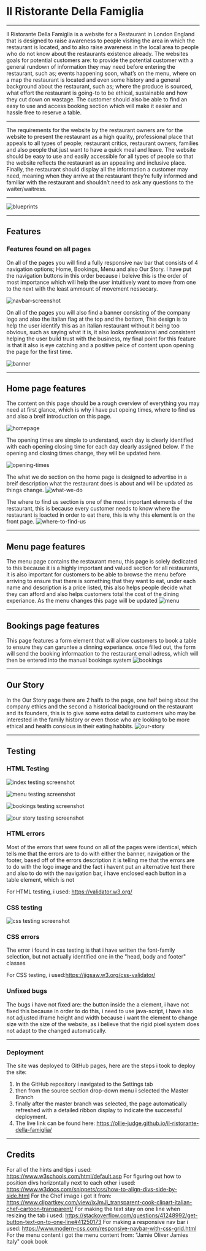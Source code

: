 # Il Ristorante Della Famiglia

------

Il Ristorante Della Famiglia is a website for a Restaurant in London England that is designed to raise awareness to people visiting the area in which the restaurant is located, and to also raise awareness in the local area to people who do not know about the restaurants existence already. The websites goals for potential customers are: to provide the potential customer with a general rundown of information they may need before entering the restaurant, such as; events happening soon, what’s on the menu, where on a map the restaurant is located and even some history and a general background about the restaurant, such as; where the produce is sourced, what effort the restaurant is going-to to be ethical, sustainable and how they cut down on wastage. The customer should also be able to find an easy to use and access booking section which will make it easier and hassle free to reserve a table.

------

The requirements for the website by the restaurant owners are for the website to present the restaurant as a high quality, professional place that appeals to all types of people; restaurant critics, restaurant owners, families and also people that just want to have a quick meal and leave. The website should be easy to use and easily accessible for all types of people so that the website reflects the restaurant as an appealing and inclusive place. Finally, the restaurant should display all the information a customer may need, meaning when they arrive at the restaurant they’re fully informed and familiar with the restaurant and shouldn’t need to ask any questions to the waiter/waitress.

------

![blueprints](assets/images/blueprints.png)

------

## Features

### Features found on all pages

On all of the pages you will find a fully responsive nav bar that consists of 4 navigation options; Home, Bookings, Menu and also Our Story. I have put the navigation buttons in this order because i beleive this is the order of most importance which will help the user intuitively want to move from one to the next with the least ammount of movement nessecary.

![navbar-screenshot](assets/images/navbar-screenshot.png)

On all of the pages you will also find a banner consisting of the company logo and also the italian flag at the top and the bottom, This design is to help the user identify this as an italian restaurant without it being too obvious, such as saying what it is, it also looks professional and consistent helping the user build trust with the business, my final point for this feature is that it also is eye catching and a positive peice of content upon opening the page for the first time.

![banner](assets/images/banner.png)

------

## Home page features

 The content on this page should be a rough overview of everything you may need at first glance, which is why i have put opeing times, where to find us and also a breif introduction on this page.

![homepage](assets/images/homepage.png)

 The opening times are simple to understand, each day is clearly identified with each opening closing time for each day clearly assigned below. If the opening and closing times change, they will be updated here.

![opening-times](assets/images/opening-times.png)

 The what we do section on the home page is designed to advertise in a breif description what the restaurant does is about and will be updated as things change.
![what-we-do](assets/images/what-we-do.png)

 The where to find us section is one of the most important elements of the restaurant, this is because every customer needs to know where the restaurant is loacted in order to eat there, this is why this element is on the front page.
![where-to-find-us](assets/images/where-to-find.png)

-------
## Menu page features

The menu page contains the restaurant menu, this page is solely dedicated to this because it is a highly important and valued section for all restaurants, it is also important for customers to be able to browse the menu before arriving to ensure that there is something that they want to eat, under each name and description is a price listed, this also helps people decide what they can afford and also helps customers total the cost of the dining experiance. As the menu changes this page will be updated
![menu](assets/images/menu.png)

--------

## Bookings page features

This page features a form element that will allow customers to book a table to ensure they can garuntee a dinning experiance. once filled out, the form will send the booking informaation to the restaurant email adress, which will then be entered into the manual bookings system 
![bookings](assets/images/bookings.png)

----------

## Our Story

In the Our Story page there are 2 halfs to the page, one half being about the company ethics and the second a historical background on the restaurant and its founders, this is to give some extra detail to customers who may be interested in the family history or even those who are looking to be more ethical and health consious in their eating habbits.
![our-story](assets/images/story.png)

-------

## Testing

### HTML Testing

![index testing screenshot](assets/images/index-testing.png)

![menu testing screenshot](assets/images/menu-testing.png)

![bookings testing screenshot](assets/images/bookings-testing.png)

![our story testing screenshot](assets/images/our-story-testing.png)

### HTML errors

Most of the errors that were found on all of the pages were identical, which tells me that the errors are to do with either the banner, navigation or the footer, based off of the errors description it is telling me that the errors are to do with the logo image and the fact i havent put an alternative text there and also to do with the navigation bar, i have enclosed each button in a table element, which is not 

For HTML testing, i used: https://validator.w3.org/
### CSS testing

![css testing screenshot](assets/images/css-testing.png)

### CSS errors

The error i found in css testing is that i have written the font-family selection, but not actually identified one in the "head, body and footer" classes

For CSS testing, i used:https://jigsaw.w3.org/css-validator/
### Unfixed bugs
The bugs i have not fixed are: the button inside the a element, i have not fixed this because in order to do this, i need to use java-script, i have also not adjusted iframe height and width because i want the element to change size with the size of the website, as i believe that the rigid pixel system does not adapt to the changed automatically.

------- 

### Deployment

The site was deployed to GitHub pages, here are the steps i took to deploy the site:
1. In the GitHub repository i navigated to the Settings tab
2. then from the source section drop-down menu i selected the Master Branch
3. finally after the master branch was selected, the page automatically refreshed with a detailed ribbon display to indicate the successful deployment.
4. The live link can be found here: https://ollie-judge.github.io/il-ristorante-della-famiglia/

---------

## Credits

For all of the hints and tips i used: https://www.w3schools.com/html/default.asp
For figuring out how to position divs horizontally next to each other i used: https://www.w3docs.com/snippets/css/how-to-align-divs-side-by-side.html
For the Chef image i got it from: https://www.clipartkey.com/view/ixJmJi_transparent-cook-clipart-italian-chef-cartoon-transparent/
For making the text stay on one line when resizing the tab i used: https://stackoverflow.com/questions/41248992/get-button-text-on-to-one-line#41250173
For making a responsive nav bar i used: https://www.modern-css.com/responsive-navbar-with-css-grid.html
For the menu content i got the menu content from: "Jamie Oliver Jamies Italy" cook book